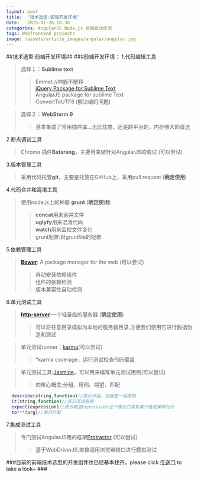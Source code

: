 ```yaml
---
layout: post
title:  "技术选型:前端开发环境"
date:   2015-01-26 18:30
categories: AngularJS Node.js 前端自动化流 
tags: Webfrontend projects
image: /assets/article_images/angular/angular.jpg
---
```

##技术选型:前端开发环境##
###前端开发环境：
1.代码编辑工具<br>
> 选择１：**Sublime text**
>> Emmet //神器不解释<br>
>> [jQuery Package for Sublime Text](https://github.com/SublimeText/jQuery/)<br>
>> AngularJS package for sublime Text <br>
>> ConvertToUTF8 (解决编码问题)

> 选择２：**WebStorm 9**
>> 基本集成了常用插件库...无比炫酷，还是跨平台的，内存够大的首选

2.断点调试工具<br>
> Chrome 插件**Batarang**，主要用来做针对AngularJS的调试 (可以尝试)

3.版本管理工具<br>
> 采用代码托管**git**，主要是托管在GitHub上，采用pull request (**确定使用**)

4.代码合并和混淆工具<br>
> 使用node.js上的神器 **grunt** (**确定使用**)
>>   **concat**用来合并文件<br>
>>   **uglyfy**用来混淆代码<br>
>>   **watch**用来监控文件变化<br>
> grunt配置:对gruntfile的配置

5.依赖管理工具<br>
> [**Bower**](http://bower.io): A package manager for the web (可以尝试)
>>  自动安装依赖组件<br>
>>  组件的依赖检测<br>
>>  版本兼容性自动检测<br>

6.单元测试工具<br>
> [**http-server**](https://github.com/nodeapps/http-server):一个轻量级的服务器 (**确定使用**)
>>可以将任意目录模拟为本地的服务器目录,方便我们使用它进行数据伪造和测试

> 单元测试runner：[karma](http://karma-runner.github.io/)(可以尝试)
>>*karma coverage，运行测试检查代码覆盖

> 单元测试工具:[Jasmine](http://jasmine.github.io/)，可以用来编写单元测试用例(可以尝试)
>> 四核心概念:分组、用例、期望、匹配

```Javascript
  describe(string,function)//表示分组，也就是一组用例
  it(string,function)//表示测试用例
  expect(expression)//表示期望expression这个表达式具有某个值或某种行为
  to***(arg)//表示匹配
```


7.集成测试工具<br>
> 专门测试AngularJS用的框架[Protractor](https://github.com/angular/protractor) (可以尝试)
>> 基于WebDriverJS,直接调用浏览器接口进行模拟测试


###目前的前端技术选型的开发组件也已经基本找齐，please click [传送门](http://wcqblog.github.io/angularjs/ui-router/bootstrap%E2%80%94theme/phukoj/2015/01/28/phukOJ-front-end.html) to take a look~ ###
